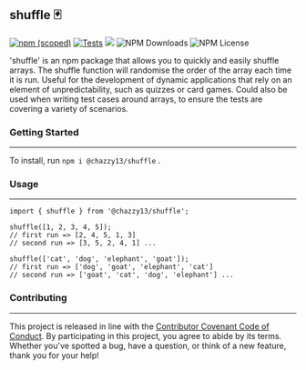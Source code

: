 ## shuffle 🃏

[![npm (scoped)](https://img.shields.io/npm/v/@chazzy13/shuffle.svg)](https://github.com/Chazzy11/shuffle)
[![Tests](https://github.com/Chazzy11/shuffle/actions/workflows/tests.yml/badge.svg?branch=main)](https://github.com/Chazzy11/shuffle/actions/workflows/tests.yml)
<img src="https://img.shields.io/badge/coverage-100%25-green">
![NPM Downloads](https://img.shields.io/npm/dw/@chazzy13/shuffle)
![NPM License](https://img.shields.io/npm/l/@chazzy13/shuffle)

'shuffle' is an npm package that allows you to quickly and easily shuffle arrays. The shuffle function will randomise the order of the array each time it is run. Useful for the development of dynamic applications that rely on an element of unpredictability, such as quizzes or card games. Could also be used when writing test cases around arrays, to ensure the tests are covering a variety of scenarios. 

### Getting Started
---
To install, run 
```npm i @chazzy13/shuffle``` .

### Usage
---

``` 
import { shuffle } from '@chazzy13/shuffle'; 

shuffle([1, 2, 3, 4, 5]);
// first run => [2, 4, 5, 1, 3]
// second run => [3, 5, 2, 4, 1] ...

shuffle(['cat', 'dog', 'elephant', 'goat']);
// first run => ['dog', 'goat', 'elephant', 'cat']
// second run => ['goat', 'cat', 'dog', 'elephant'] ...
```
### Contributing
---
This project is released in line with the <a href="https://www.contributor-covenant.org/version/2/1/code_of_conduct/code_of_conduct.md">Contributor Covenant Code of Conduct</a>. By participating in this project, you agree to abide by its terms. Whether you've spotted a bug, have a question, or think of a new feature, thank you for your help!
